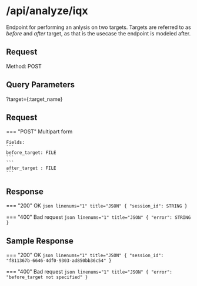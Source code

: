 # /api/analyze/iqx

Endpoint for performing an anlysis on two targets.
Targets are referred to as _before_ and _after_ target,
as that is the usecase the endpoint is modeled after.


## Request

Method: POST


## Query Parameters

?target={:target_name}


## Request
=== "POST"
    Multipart form
    
    Fields:
    ```
    before_target: FILE
    ```
    ```
    after_target : FILE
    ```


## Response

=== "200"
    OK
    ``` json linenums="1" title="JSON"
    {
        "session_id": STRING
    }
    ```

=== "400"
    Bad request
    ``` json linenums="1" title="JSON"
    {
        "error": STRING
    }
    ```


## Sample Response

=== "200"
    OK
    ``` json linenums="1" title="JSON"
    {
	    "session_id": "f811367b-6646-4df0-9303-ad850bb36c54"
    }
    ```

=== "400"
    Bad request
    ``` json linenums="1" title="JSON"
    {
        "error":  "before_target not specified"
    }
    ```
